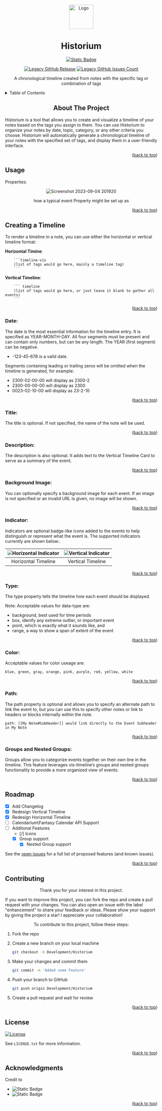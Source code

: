 <!-- PROJECT LOGO -->
<br />
<div align="center">
  <a href="https://github.com/othneildrew/Best-README-Template">
    <img src="https://github.com/ReconVirus/Historium/assets/43733760/b056ec5f-2423-49fd-88ef-3354d63dc88f" alt="Logo" width="80" height="80">
  </a>
  <h1 align="center">Historium</h1>
</div>

<div align="center">
<a href="https://github.com/Darakah/obsidian-timelines">
    <img alt="Static Badge" src="https://img.shields.io/badge/Darakah-Legacy%20Founder%20%26%20Creator-black?style=social&logo=github&link=https%3A%2F%2Fgithub.com%2FDarakah%2Fobsidian-timelines">
</a>

[![Legacy GitHub Release][Legacy GitHub Release-shield]][Legacy GitHub Release-URL]
[![Legacy GitHub Issues Count][Legacy GitHub Issues Count-shield]][Legacy GitHub Issues Count-URL]

</div>
<p align="center">A chronological timeline created from notes with the specific tag or combination of tags</p>
<!-- TABLE OF CONTENTS -->
<details>
  <summary>Table of Contents</summary>
  <ol>
    <li><a href="#about-the-project">About The Project</a></li>
    <li>
        <a href="#usage">Usage</a>
        <ul>
            <li><a href="#creating-a-timeline">Creating a Timeline</a></li>
            <li><a href="##dates">Dates</a></li>
            <li><a href="#titles">Titles</a></li>
            <li><a href="#description">Description</a></li>
            <li><a href="#backgroud-Image">Image</a></li>
            <li><a href="#types">Types</a></li>
            <li><a href="#color">Color</a></li>
            <li><a href="#path">Path</a></li>
            <li><a href="#groups-and-nested-groups">Groups and Nested Groups</a></li>
        </ul>
    </li>
    <li><a href="#roadmap">Roadmap</a></li>
    <li><a href="#contributing">Contributing</a></li>
    <li><a href="#license">License</a></li>
    <li><a href="#acknowledgments">Acknowledgments</a></li>
  </ol>
</details>

<!-- ABOUT THE PROJECT -->
<h2 align="center"> About The Project</h2>
Historium is a tool that allows you to create and visualize a timeline of your notes based on the tags you assign to them. You can use Historium to organize your notes by date, topic, category, or any other criteria you choose. Historium will automatically generate a chronological timeline of your notes with the specified set of tags, and display them in a user-friendly interface.
<p align="right">(<a href="#readme-top">back to top</a>)</p>

<!-- USAGE -->

## Usage

Properties:

<div align="center">

![Screenshot 2023-09-04 201920](https://github.com/ReconVirus/Historium/assets/43733760/b40473b2-186e-4896-b493-0e3e7d679f49)

how a typical event Property might be set up as

</div>
<p align="right">(<a href="#readme-top">back to top</a>)</p>

## Creating a Timeline

To render a timeline in a note, you can use either the horizontal or vertical timeline format:

**Horizontal Timine**:

````ssh
    ```timeline-vis
    (list of tags would go here, mainly a timeline tag)
    ```
````

**Vertical Timeline**:

````ssh
    ``` timeline
    (list of tags would go here, or just leave it blank to gather all events)
    ```
````

<p align="right">(<a href="#readme-top">back to top</a>)</p>

### Date:

The date is the most essential information for the timeline entry. It is specified as YEAR-MONTH-DAY. All four segments must be present and can contain only numbers, but can be any length. The YEAR (first segment) can be negative.

-   -123-45-678 is a valid date.

Segments containing leading or trailing zeros will be omitted when the timeline is generated, for example:

-   2300-02-00-00 will display as 2300-2
-   2300-00-00-00 will display as 2300
-   0023-02-10-00 will display as 23-2-10

<p align="right">(<a href="#readme-top">back to top</a>)</p>

### Title:

The title is optional. If not specified, the name of the note will be used.

<p align="right">(<a href="#readme-top">back to top</a>)</p>

### Description:

The description is also optional. It adds text to the Vertical Timeline Card to serve as a summary of the event.

<p align="right">(<a href="#readme-top">back to top</a>)</p>

### Background Image:

You can optionally specify a background image for each event. If an image is not specified or an invalid URL is given, no image will be shown.

<p align="right">(<a href="#readme-top">back to top</a>)</p>

### Indicator:

Indicators are optional badge-like icons added to the events to help distinguish or represent what the event is. The supported indicators currently are shown below:.

<div align="center">

| ![Horizontal Indicator](https://github.com/ReconVirus/Historium/assets/43733760/95e98a9f-9229-4ea9-bfa9-8f1d6eab076a) | ![Vertical Indicator](https://github.com/ReconVirus/Historium/assets/43733760/265bd951-f99f-4fc5-a9c7-952e16bf00e8) |
| :-------------------------------------------------------------------------------------------------------------------: | :-----------------------------------------------------------------------------------------------------------------: |
|                                                  Horizontal Timeline                                                  |                                                  Vertical Timeline                                                  |

</div>

<p align="right">(<a href="#readme-top">back to top</a>)</p>

### Type:

The type property tells the timeline how each event should be displayed.

Note: Acceptable values for data-type are:

-   background, best used for time periods
-   box, idenify any extreme outlier, or important event
-   point, which is exactly what it sounds like, and
-   range, a way to show a span of extent of the event
<p align="right">(<a href="#readme-top">back to top</a>)</p>

### Color:

Acceptable values for color useage are:

    blue, green, gray, orange, pink, purple, red, yellow, white

<p align="right">(<a href="#readme-top">back to top</a>)</p>

### Path:

The path property is optional and allows you to specify an alternate path to link the event to, but you can use this to specify other notes or link to headers or blocks internally within the note.

    path: [[My Note#SubHeader]] would link directly to the Event Subheader in My Note

<p align="right">(<a href="#readme-top">back to top</a>)</p>

### Groups and Nested Groups:

Groups allow you to categorize events together on their own line in the timeline. This feature leverages vis-timeline’s groups and nested groups functionality to provide a more organized view of events.

<p align="right">(<a href="#readme-top">back to top</a>)</p>

<!-- ROADMAP -->

## Roadmap

-   [x] Add Changelog
-   [x] Redesign Vertical Timeline
-   [x] Redesign Horizontal Timeline
-   [ ] Calendarium\Fantasy Calendar API Support
-   [ ] Additonal Features
    -   [/] Icons
    -   [x] Group support
        -   [x] Nested Group support

See the [open issues]() for a full list of proposed features (and known issues).

<p align="right">(<a href="#readme-top">back to top</a>)</p>

<!-- CONTRIBUTING -->

## Contributing

<p align="center">Thank you for your interest in this project.</p>

If you want to improve this project, you can fork the repo and create a pull request with your changes. You can also open an issue with the label "enhancement" to share your feedback or ideas.
Please show your support by giving the project a star! I appreciate your collaboration!

<p align="center">To contribute to this project, follow these steps:</p>

1. Fork the repo
2. Create a new branch on your local machine

    ```sh
    git checkout -b Development/Historium
    ```

3. Make your changes and commit them

    ```sh
    git commit -m 'Added some Feature'
    ```

4. Push your branch to GitHub

    ```sh
    git push origin Development/Historium
    ```

5. Create a pull request and wait for review
 <p align="right">(<a href="#readme-top">back to top</a>)</p>

<!-- LICENSE -->

## License

[![License][License-shield]][License-URL]

See `LICENSE.txt` for more information.

<p align="right">(<a href="#readme-top">back to top</a>)</p>

<!-- ACKNOWLEDGMENTS -->

## Acknowledgments

Credit to

-   <img alt="Static Badge" src="https://img.shields.io/badge/Shields.io-For%20the%20awesome%20bagdes-green?style=for-the-badge&link=https%3A%2F%2Fshields.io%2F">
-   <img alt="Static Badge" src="https://img.shields.io/badge/Obsidian-v1.4.5-%237C3AED?style=for-the-badge&logo=obsidian&logoColor=%237C3AED&labelColor=%23000000&link=https%3A%2F%2Fobsidian.md%2F">
    <p align="right">(<a href="#readme-top">back to top</a>)</p>

<!-- MARKDOWN LINKS & IMAGES -->

[License-shield]: https://img.shields.io/badge/license-WTFPL-white?link=http%3A%2F%2Fwww.wtfpl.net%2F
[License-URL]: http://www.wtfpl.net
[Legacy GitHub Issues Count-shield]: https://img.shields.io/github/issues/Darakah/obsidian-timelines?logo=github&label=Legacy%20Issues&labelColor=%23181717&link=https%3A%2F%2Fgithub.com%2FDarakah%2Fobsidian-timelines%2Fissues
[Legacy GitHub Issues Count-URL]: https://github.com/Darakah/obsidian-timelines/issues
[Legacy GitHub Release-shield]: https://img.shields.io/github/v/release/Darakah/obsidian-timelines?logo=github&label=Last%20Legacy%20Release&labelColor=%23181717&color=red&link=https%3A%2F%2Fgithub.com%2FDarakah%2Fobsidian-timelines%2Freleases
[Legacy GitHub Release-URL]: https://github.com/Darakah/obsidian-timelines
